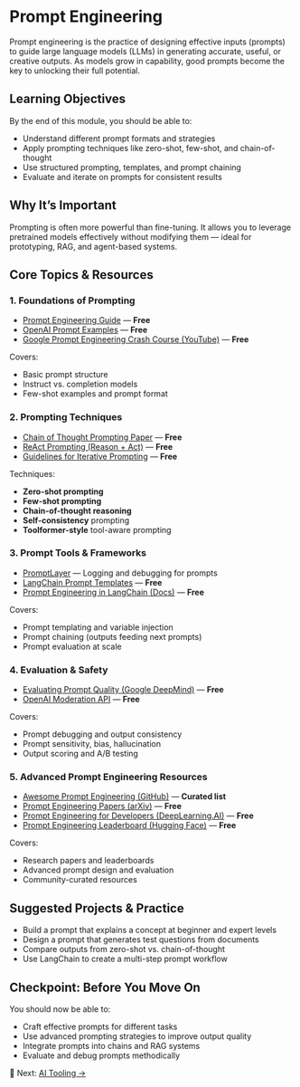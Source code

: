 # Prompt Engineering

Prompt engineering is the practice of designing effective inputs (prompts) to guide large language models (LLMs) in generating accurate, useful, or creative outputs. As models grow in capability, good prompts become the key to unlocking their full potential.

## Learning Objectives

By the end of this module, you should be able to:

- Understand different prompt formats and strategies
- Apply prompting techniques like zero-shot, few-shot, and chain-of-thought
- Use structured prompting, templates, and prompt chaining
- Evaluate and iterate on prompts for consistent results

## Why It’s Important

Prompting is often more powerful than fine-tuning. It allows you to leverage pretrained models effectively without modifying them — ideal for prototyping, RAG, and agent-based systems.

## Core Topics & Resources

### 1. Foundations of Prompting

- [Prompt Engineering Guide](https://www.promptingguide.ai/) — **Free**
- [OpenAI Prompt Examples](https://platform.openai.com/examples) — **Free**
- [Google Prompt Engineering Crash Course (YouTube)](https://www.youtube.com/watch?v=qw1pV_q3-ZA) — **Free**

Covers:
- Basic prompt structure
- Instruct vs. completion models
- Few-shot examples and prompt format

### 2. Prompting Techniques

- [Chain of Thought Prompting Paper](https://arxiv.org/abs/2201.11903) — **Free**
- [ReAct Prompting (Reason + Act)](https://arxiv.org/abs/2210.03629) — **Free**
- [Guidelines for Iterative Prompting](https://github.com/dair-ai/Prompt-Engineering-Guide) — **Free**

Techniques:
- **Zero-shot prompting**  
- **Few-shot prompting**
- **Chain-of-thought reasoning**
- **Self-consistency** prompting
- **Toolformer-style** tool-aware prompting

### 3. Prompt Tools & Frameworks

- [PromptLayer](https://www.promptlayer.com/) — Logging and debugging for prompts  
- [LangChain Prompt Templates](https://docs.langchain.com/docs/components/prompts/) — **Free**
- [Prompt Engineering in LangChain (Docs)](https://docs.langchain.com/docs/guides/prompts) — **Free**

Covers:
- Prompt templating and variable injection
- Prompt chaining (outputs feeding next prompts)
- Prompt evaluation at scale

### 4. Evaluation & Safety

- [Evaluating Prompt Quality (Google DeepMind)](https://arxiv.org/abs/2302.09604) — **Free**
- [OpenAI Moderation API](https://platform.openai.com/docs/guides/moderation) — **Free**

Covers:
- Prompt debugging and output consistency
- Prompt sensitivity, bias, hallucination
- Output scoring and A/B testing

### 5. Advanced Prompt Engineering Resources

- [Awesome Prompt Engineering (GitHub)](https://github.com/promptslab/awesome-prompt-engineering) — **Curated list**
- [Prompt Engineering Papers (arXiv)](https://arxiv.org/search/?query=prompt+engineering&searchtype=all) — **Free**
- [Prompt Engineering for Developers (DeepLearning.AI)](https://www.deeplearning.ai/short-courses/chatgpt-prompt-engineering-for-developers/) — **Free**
- [Prompt Engineering Leaderboard (Hugging Face)](https://huggingface.co/spaces/mteb/leaderboard) — **Free**

Covers:
- Research papers and leaderboards
- Advanced prompt design and evaluation
- Community-curated resources

## Suggested Projects & Practice

- Build a prompt that explains a concept at beginner and expert levels
- Design a prompt that generates test questions from documents
- Compare outputs from zero-shot vs. chain-of-thought
- Use LangChain to create a multi-step prompt workflow


## Checkpoint: Before You Move On

You should now be able to:

- Craft effective prompts for different tasks
- Use advanced prompting strategies to improve output quality
- Integrate prompts into chains and RAG systems
- Evaluate and debug prompts methodically

🔗 Next: [AI Tooling →](./05_ai-tooling.md)
